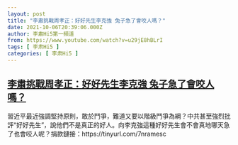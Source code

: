 ```yaml
---
layout: post
title: "李肅挑戰周孝正：好好先生李克強 兔子急了會咬人嗎？"
date: 2021-10-06T20:39:06.000Z
author: 李肅Hi5第一頻道
from: https://www.youtube.com/watch?v=u29jE8hBLrI
tags: [ 李肃Hi5 ]
categories: [ 李肃Hi5 ]
---
```

<!--1633552746000-->
[李肅挑戰周孝正：好好先生李克強 兔子急了會咬人嗎？](https://www.youtube.com/watch?v=u29jE8hBLrI)
------

<div>
習近平最近強調堅持原則，敢於鬥爭，難道又要以階級鬥爭為綱？中共甚至強烈批評“好好先生”，說他們不是真正的好人。向李克強這種好好先生會不會真地哪天急了也會咬人呢？捐款鏈接：https://tinyurl.com/7nramesc
</div>
